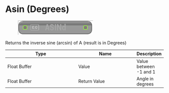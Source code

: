 # Asin (Degrees)

<div align="left" data-full-width="false">

<figure><img src="Asin_(Degrees).png" alt=""><figcaption></figcaption></figure>

</div>

Returns the inverse sine (arcsin) of A (result is in Degrees)

<table>
<thead><tr><th width="250">Type</th><th width="200">Name</th><th>Description</th></tr></thead>
<tbody>
<tr><td>Float Buffer</td><td>Value</td><td>Value between -1 and 1</td></tr>
<tr><td>Float Buffer</td><td>Return Value</td><td>Angle in degrees</td></tr>
</tbody>
</table>